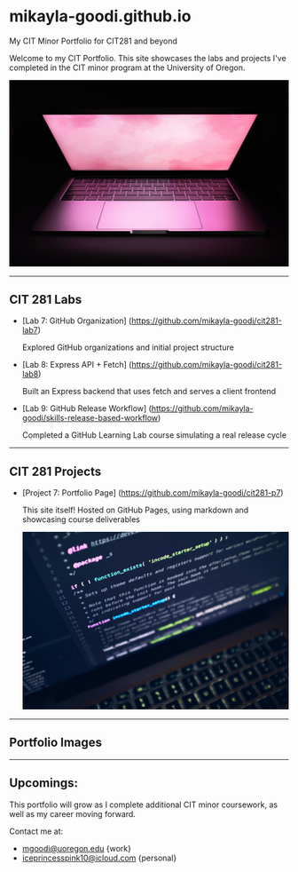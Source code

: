 # mikayla-goodi.github.io
My CIT Minor Portfolio for CIT281 and beyond

Welcome to my CIT Portfolio. This site showcases the labs and projects I've completed in the CIT minor program at the University of Oregon.

![Banner](batu-gezer-MDPg0yw4M1c-unsplash.jpg)

---
## CIT 281 Labs

- [Lab 7: GitHub Organization]
  (https://github.com/mikayla-goodi/cit281-lab7)
  
  Explored GitHub organizations and initial project structure

- [Lab 8: Express API + Fetch]
  (https://github.com/mikayla-goodi/cit281-lab8)
  
  Built an Express backend that uses fetch and serves a client frontend

- [Lab 9: GitHub Release Workflow]
  (https://github.com/mikayla-goodi/skills-release-based-workflow)
  
  Completed a GitHub Learning Lab course simulating a real release cycle

---
## CIT 281 Projects

- [Project 7: Portfolio Page]
  (https://github.com/mikayla-goodi/cit281-p7)
  
  This site itself! Hosted on GitHub Pages, using markdown and showcasing course deliverables
  
  ![Banner](luca-bravo-XJXWbfSo2f0-unsplash.jpg)
  
---
## Portfolio Images




---
## Upcomings:
This portfolio will grow as I complete additional CIT minor coursework, as well as my career moving forward. 

Contact me at: 
- mgoodi@uoregon.edu {work}
- iceprincesspink10@icloud.com {personal}
